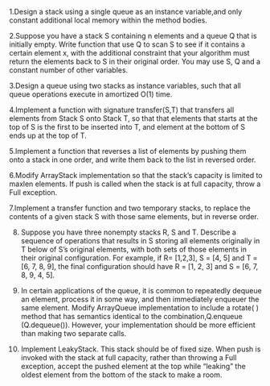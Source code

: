 1.Design a stack using a single queue as an instance variable,and only constant additional local memory within the method bodies.

2.Suppose you have a stack S containing n elements and a queue Q that is initially empty. Write function that use Q to scan S to see if it contains a certain element x, with the additional constraint that your algorithm must return the elements back to S in their original order. You may use S, Q and a constant number of other variables.

3.Design a queue using two stacks as instance variables, such that all queue operations execute in amortized O(1) time.

4.Implement a function with signature transfer(S,T) that transfers all elements from Stack S onto Stack T, so that that elements that starts at the top of S is the first to be inserted into T, and element at the bottom of S ends up at the top of T. 

5.Implement a function that reverses a list of elements by pushing them onto a stack in one order, and write them back to the list in reversed order.

6.Modify ArrayStack implementation so that the stack’s capacity is limited to maxlen elements. If push is called when the stack is at full capacity, throw a Full exception.

7.Implement a transfer function and two temporary stacks, to replace the contents of a given stack S with those same elements, but in reverse order.

8. Suppose you have three nonempty stacks R, S and T. Describe a sequence of operations that results in S storing all elements originally in T below of S’s original elements, with both sets of those elements in their original configuration. For example, if R= [1,2,3], S = [4, 5] and T = [6, 7, 8, 9], the final configuration should have R = [1, 2, 3] and S = [6, 7, 8,  9, 4, 5].

9. In certain applications of the queue, it is common to repeatedly dequeue an element, process it in some way, and then immediately enqueuer the same element. Modify ArrayQueue implementation to include a rotate( ) method that has semantics identical to the combination,Q.enqueue (Q.dequeue()). However, your implementation should be more efficient than making two separate calls.

10. Implement LeakyStack. This stack should be of fixed size. When push is invoked with the stack at full capacity, rather than throwing a Full exception, accept the pushed element at the top while “leaking” the oldest element from the bottom of the stack to make a room.
